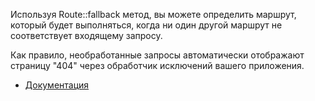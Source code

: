 Используя Route::fallback метод, вы можете определить маршрут, который будет выполняться, 
когда ни один другой маршрут не соответствует входящему запросу. 

Как правило, необработанные запросы автоматически отображают страницу "404" 
через обработчик исключений вашего приложения.

[//]: # "materials"

- [Документация](https://laravel.com/docs/10.x/routing#fallback-routes)

[//]: # "/materials"
